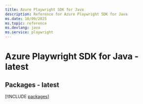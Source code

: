 ```yaml
---
title: Azure Playwright SDK for Java
description: Reference for Azure Playwright SDK for Java
ms.date: 10/09/2025
ms.topic: reference
ms.devlang: java
ms.service: playwright
---
```

# Azure Playwright SDK for Java - latest
## Packages - latest
[!INCLUDE [packages](playwright-index.md)]